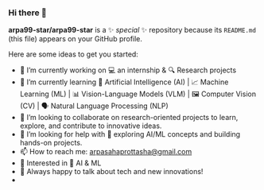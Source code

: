 ### Hi there 👋


**arpa99-star/arpa99-star** is a ✨ _special_ ✨ repository because its `README.md` (this file) appears on your GitHub profile.

Here are some ideas to get you started:

- 🔭 I’m currently working on 💻 an internship & 🔍 Research projects
- 🌱 I’m currently learning 🤖 Artificial Intelligence (AI) | 📈 Machine Learning (ML) | 📊 Vision-Language Models (VLM) | 🖼 Computer Vision (CV) | 🗣 Natural Language Processing (NLP)
- 👯 I’m looking to collaborate on research-oriented projects to learn, explore, and contribute to innovative ideas.
- 🤔 I’m looking for help with 🧠 exploring AI/ML concepts and building hands-on projects.
- 📫 How to reach me: arpasahaprottasha@gmail.com
- 🌟 Interested in 🤖 AI & ML
- 💬 Always happy to talk about tech and new innovations!
- 
  

  
